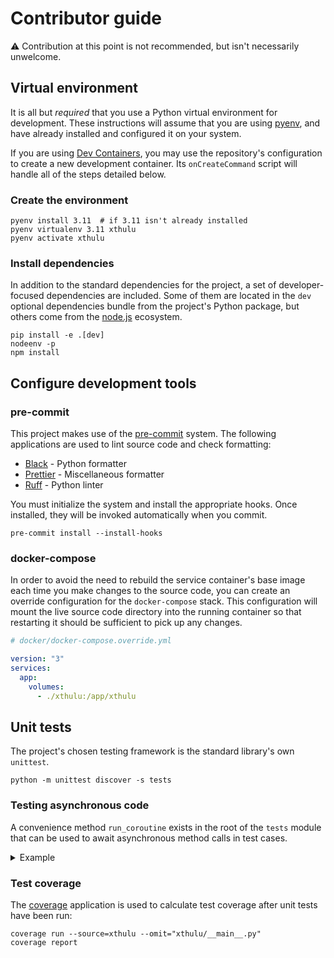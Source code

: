 # Contributor guide

⚠️ Contribution at this point is not recommended, but isn't necessarily
unwelcome.

## Virtual environment

It is all but _required_ that you use a Python virtual environment for
development. These instructions will assume that you are using [pyenv], and have
already installed and configured it on your system.

If you are using [Dev Containers], you may use the repository's configuration to
create a new development container. Its `onCreateCommand` script will handle all
of the steps detailed below.

### Create the environment

```shell
pyenv install 3.11  # if 3.11 isn't already installed
pyenv virtualenv 3.11 xthulu
pyenv activate xthulu
```

### Install dependencies

In addition to the standard dependencies for the project, a set of
developer-focused dependencies are included. Some of them are located in the
`dev` optional dependencies bundle from the project's Python package, but others
come from the [node.js] ecosystem.

```shell
pip install -e .[dev]
nodeenv -p
npm install
```

## Configure development tools

### pre-commit

This project makes use of the [pre-commit] system. The following applications
are used to lint source code and check formatting:

- [Black] - Python formatter
- [Prettier] - Miscellaneous formatter
- [Ruff] - Python linter

You must initialize the system and install the appropriate hooks. Once
installed, they will be invoked automatically when you commit.

```shell
pre-commit install --install-hooks
```

### docker-compose

In order to avoid the need to rebuild the service container's base image each
time you make changes to the source code, you can create an override
configuration for the `docker-compose` stack. This configuration will mount the
live source code directory into the running container so that restarting it
should be sufficient to pick up any changes.

```yaml
# docker/docker-compose.override.yml

version: "3"
services:
  app:
    volumes:
      - ./xthulu:/app/xthulu
```

## Unit tests

The project's chosen testing framework is the standard library's own `unittest`.

```shell
python -m unittest discover -s tests
```

### Testing asynchronous code

A convenience method `run_coroutine` exists in the root of the `tests` module
that can be used to await asynchronous method calls in test cases.

<details>
<summary>Example</summary>

```python
"""Example tests"""

# stdlib
from unittest import TestCase
from unittest.mock import Mock, patch

# target
from xthulu.some_package import some_asynchronous_method

# local
from tests import run_coroutine


class TestExample(TestCase):

  """Example test case"""

  @patch("xthulu.some_package.some_method")
  def test_something_asynchronous(self, mock_method: Mock):
    result = run_coroutine(some_asynchronous_method())

    assert result == "expected result"
    mock_method.assert_called_once()
```

</details>

### Test coverage

The [coverage] application is used to calculate test coverage after unit tests
have been run:

```shell
coverage run --source=xthulu --omit="xthulu/__main__.py"
coverage report
```

[pyenv]: https://github.com/pyenv/pyenv
[dev containers]: https://containers.dev/
[node.js]: https://nodejs.org
[pre-commit]: https://pre-commit.com/
[black]: https://black.readthedocs.io/en/stable/index.html
[prettier]: https://prettier.io/
[ruff]: https://beta.ruff.rs/docs/
[coverage]: https://coverage.readthedocs.io/en/latest/
